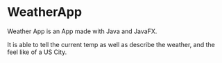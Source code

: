 # WeatherApp
Weather App is an App made with Java and JavaFX.

It is able to tell the current temp as well as describe the weather, and the feel like of a US City.

